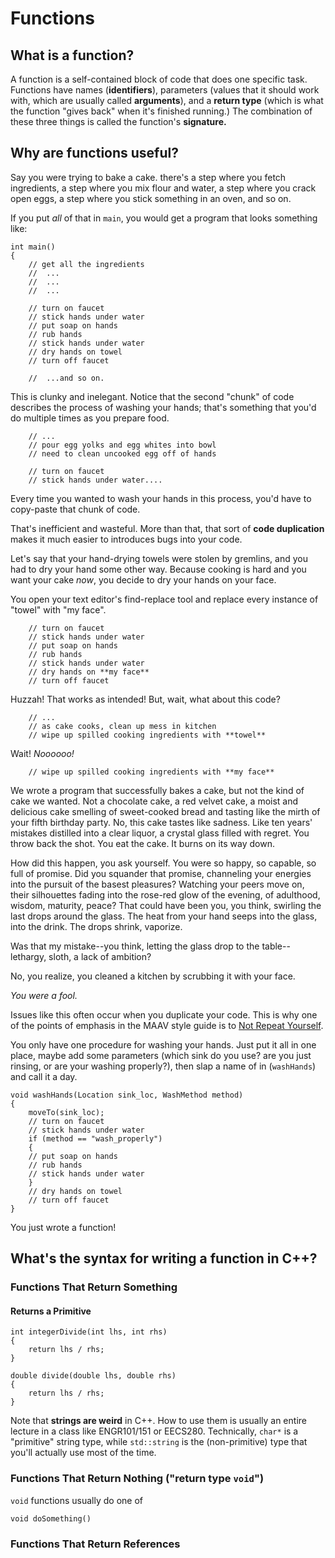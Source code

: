 Functions
================================================================================

What is a function?
--------------------------------------------------------------------------------
A function is a self-contained block of code that does one specific task.
Functions have names (**identifiers**), parameters (values that it should
work with, which are usually called **arguments**), and a **return type**
(which is what the function "gives back" when it's finished running.) The
combination of these three things is called the function's **signature.**

Why are functions useful?
--------------------------------------------------------------------------------
Say you were trying to bake a cake.  there's a step where you fetch
ingredients, a step where you mix flour and water, a step where you crack
open eggs, a step where you stick something in an oven, and so on.

If you put _all_ of that in `main`, you would get a program that looks
something like:

    int main()
    {
        // get all the ingredients
        //  ...
        //  ...
        //  ...

        // turn on faucet
        // stick hands under water
        // put soap on hands
        // rub hands
        // stick hands under water
        // dry hands on towel
        // turn off faucet

        //  ...and so on.

This is clunky and inelegant. Notice that the second "chunk" of code
describes the process of washing your hands; that's something that you'd do
multiple times as you prepare food.

        // ...
        // pour egg yolks and egg whites into bowl
        // need to clean uncooked egg off of hands

        // turn on faucet
        // stick hands under water....

Every time you wanted to wash your hands in this process, you'd have to
copy-paste that chunk of code.

That's inefficient and wasteful. More than that, that sort of **code
duplication** makes it much easier to introduces bugs into your code.

Let's say that your hand-drying towels were stolen by gremlins, and you had
to dry your hand some other way. Because cooking is hard and you want your
cake _now_, you decide to dry your hands on your face.

You open your text editor's find-replace tool and replace every instance of
"towel" with "my face".

        // turn on faucet
        // stick hands under water
        // put soap on hands
        // rub hands
        // stick hands under water
        // dry hands on **my face**
        // turn off faucet

Huzzah! That works as intended! But, wait, what about this code?

        // ...
        // as cake cooks, clean up mess in kitchen
        // wipe up spilled cooking ingredients with **towel**

Wait! _Noooooo!_

        // wipe up spilled cooking ingredients with **my face**

We wrote a program that successfully bakes a cake, but not the kind of cake
we wanted. Not a chocolate cake, a red velvet cake, a moist and delicious
cake smelling of sweet-cooked bread and tasting like the mirth of your
fifth birthday party. No, this cake tastes like sadness. Like ten years' mistakes
distilled into a clear liquor, a crystal glass filled with regret. You
throw back the shot. You eat the cake. It burns on its way down.

How did this happen, you ask yourself. You were so happy, so capable, so
full of promise. Did you squander that promise, channeling your energies into
the pursuit of the basest pleasures? Watching your peers move on, their
silhouettes fading into the rose-red glow of the evening, of adulthood,
wisdom, maturity, peace? That could have been you, you think, swirling the
last drops around the glass. The heat from your hand seeps into the glass,
into the drink. The drops shrink, vaporize.

Was that my mistake--you think, letting the glass drop to the
table--lethargy, sloth, a lack of ambition?

No, you realize, you cleaned a kitchen by scrubbing it with your face.

_You were a fool._

Issues like this often occur when you duplicate your code. This is why one
of the points of emphasis in the MAAV style guide is to [Not Repeat
Yourself](https://en.wikipedia.org/wiki/Don%27t_repeat_yourself).

You only have one procedure for washing your hands. Just put it all in one
place, maybe add some parameters (which sink do you use? are you just
rinsing, or are your washing properly?), then slap a name of in
(`washHands`) and call it a day.

    void washHands(Location sink_loc, WashMethod method)
    {
        moveTo(sink_loc);
        // turn on faucet
        // stick hands under water
        if (method == "wash_properly")
        {
        // put soap on hands
        // rub hands
        // stick hands under water
        }
        // dry hands on towel
        // turn off faucet
    }

You just wrote a function!

What's the syntax for writing a function in C++?
--------------------------------------------------------------------------------

### Functions That Return Something

#### Returns a Primitive
    int integerDivide(int lhs, int rhs)
    {
        return lhs / rhs;
    }

    double divide(double lhs, double rhs)
    {
        return lhs / rhs;
    }

Note that **strings are weird** in C++. How to use them is usually an
entire lecture in a class like ENGR101/151 or EECS280. Technically, `char*`
is a "primitive" string type, while `std::string` is the (non-primitive)
type that you'll actually use most of the time.

### Functions That Return Nothing ("return type `void`")
`void` functions usually do one of

    void doSomething()

### Functions That Return References


